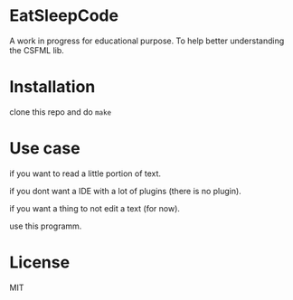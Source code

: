 # EatSleepCode

A work in progress for educational purpose. 
To help better understanding the CSFML lib.

# Installation

clone this repo
and do `make`

# Use case

if you want to read a little portion of text.

if you dont want a IDE with a lot of plugins (there is no plugin).

if you want a thing to not edit a text (for now).

use this programm.

# License

MIT
